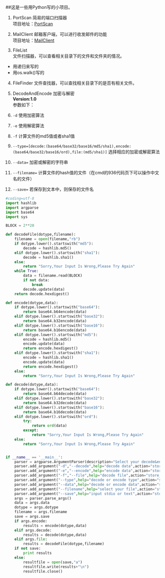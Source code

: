 ##这是一些用Python写的小项目。          

1. PortScan
简易的端口扫描器                      
项目地址：[PortScan](https://github.com/1106911190/Port_Scan)

2. MailClient
邮箱客户端，可以进行收发邮件的功能                
项目地址：[MailClient](https://github.com/1106911190/MailClient)

3. FileList             
文件扫描器，可以查看相关目录下的文件和文件夹的情况。              
 - 用递归来写的
 - 用os.walk()写的

4. FileFinder
文件查找器，可以查找相关目录下的是否有相关文件。

5. DecodeAndEncode 
加密与解密          
**Version:1.0**              
参数如下：                  
 1. `-d` 使用加密算法
 2. `-e` 使用解密算法
 3. `-f` 计算文件的md5值或者sha1值
 4. `--type=[decode:(base64/base32/base16/md5/sha1),encode:(base64/base32/base16/ord),file:(md5/sha1)]` 选择相应的加密或解密算法
 5. `--data=` 加密或解密的字符串
 6. `--filename=` 计算文件的hash值的文件（在cmd的936代码页下可以操作中文名的文件）
 7. `--save=` 若保存到文本中，则保存的文件名

```python
#coding=utf-8
import hashlib
import argparse
import base64
import sys

BLOCK = 2**20

def decodeFile(dotype,filename):
	filename = open(filename,"rb")
	if dotype.lower().startswith("md5"):
		decode = hashlib.md5()
	elif dotype.lower().startswith("sha1"):
		decode = hashlib.sha1()
	else:
		return "Sorry,Your Input Is Wrong,Please Try Again"
	while True:
		data = filename.read(BLOCK)
		if not data:
			break
		decode.update(data)
	return decode.hexdigest()

def encode(dotype,data):
	if dotype.lower().startswith("base64"):
		return base64.b64encode(data)
	elif dotype.lower().startswith("base32"):
		return base64.b32encode(data)
	elif dotype.lower().startswith("base16"):
		return base64.b16encode(data)
	elif dotype.lower().startswith("md5"):
		encode = hashlib.md5()
		encode.update(data)
		return encode.hexdigest()
	elif dotype.lower().startswith("sha1"):
		encode = hashlib.sha1()
		encode.update(data)
		return encode.hexdigest()
	else:
		return "Sorry,Your Input Is Wrong,Please Try Again"

def decode(dotype,data):
	if dotype.lower().startswith("base64"):
		return base64.b64decode(data)
	elif dotype.lower().startswith("base32"):
		return base64.b32decode(data)
	elif dotype.lower().startswith("base16"):
		return base64.b16decode(data)
	elif dotype.lower().startswith("ord"):
		try:
			return ord(data)
		except:
			return "Sorry,Your Input Is Wrong,Please Try Again"
	else:
		return "Sorry,Your Input Is Wrong,Please Try Again"


if __name__ == '__main__':  
	parser = argparse.ArgumentParser(description="Select your decode&encode type")
	parser.add_argument("-d","--decode",help="decode data",action="store_true")
	parser.add_argument("-e","--encode",help="encode data",action="store_true")
	parser.add_argument("-f","--file",help="decode file",action="store_true")
	parser.add_argument("--type",help="decode or encode type",action="store",default="md5",dest="dotype")
	parser.add_argument("--data",help="decode or encode data",action="store",dest="data")
	parser.add_argument("--filename",help="select your file",action="store",dest="filename")
	parser.add_argument("--save",help="input stdio or text",action="store",default=False,dest="save")
	args = parser.parse_args()
	data = args.data
	dotype = args.dotype
	filename = args.filename
	save = args.save
	if args.encode:
		results = encode(dotype,data)
	elif args.decode:
		results = decode(dotype,data)
	elif args.file:
		results = decodeFile(dotype,filename)
	if not save:
		print results
	else:
		resultfile = open(save,"a")
		resultfile.write(results+"\n")
		resultfile.close()
```
